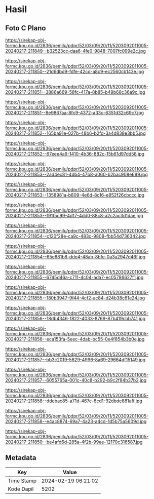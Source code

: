 # Hasil

## Foto C Plano

https://sirekap-obj-formc.kpu.go.id/2836/pemilu/pdpr/52/03/09/20/11/5203092011005-20240217-211849--b32523cc-daa6-4fe0-9848-7007fc099e2c.jpg

https://sirekap-obj-formc.kpu.go.id/2836/pemilu/pdpr/52/03/09/20/11/5203092011005-20240217-211850--21d6dbd9-fdfe-42cd-a8c9-ec2560cb143e.jpg

https://sirekap-obj-formc.kpu.go.id/2836/pemilu/pdpr/52/03/09/20/11/5203092011005-20240217-211851--3886a669-58fc-417a-8b85-b49b68c36a9c.jpg

https://sirekap-obj-formc.kpu.go.id/2836/pemilu/pdpr/52/03/09/20/11/5203092011005-20240217-211851--8e9867aa-8fc9-4372-a33c-6351d32c69c7.jpg

https://sirekap-obj-formc.kpu.go.id/2836/pemilu/pdpr/52/03/09/20/11/5203092011005-20240217-211852--165ba91e-027b-48b6-b2fd-3a4d838e3bb5.jpg

https://sirekap-obj-formc.kpu.go.id/2836/pemilu/pdpr/52/03/09/20/11/5203092011005-20240217-211852--67eee4a6-1410-4b36-882c-15b61d97dd58.jpg

https://sirekap-obj-formc.kpu.go.id/2836/pemilu/pdpr/52/03/09/20/11/5203092011005-20240217-211853--2ad4ec81-4db4-47b8-a060-b2bac908e689.jpg

https://sirekap-obj-formc.kpu.go.id/2836/pemilu/pdpr/52/03/09/20/11/5203092011005-20240217-211853--1358981a-b809-4e6d-8c16-e852f26cbccc.jpg

https://sirekap-obj-formc.kpu.go.id/2836/pemilu/pdpr/52/03/09/20/11/5203092011005-20240217-211853--f91f5c99-4d17-4dd0-88c8-a2c2ac3d1dae.jpg

https://sirekap-obj-formc.kpu.go.id/2836/pemilu/pdpr/52/03/09/20/11/5203092011005-20240217-211854--c120f28e-ca9c-483c-9808-fbb54d736342.jpg

https://sirekap-obj-formc.kpu.go.id/2836/pemilu/pdpr/52/03/09/20/11/5203092011005-20240217-211854--65e881b8-dde4-48ab-8bfe-0a3a2947d46f.jpg

https://sirekap-obj-formc.kpu.go.id/2836/pemilu/pdpr/52/03/09/20/11/5203092011005-20240217-211855--6745d46a-c711-4c04-ada7-ec05786627f1.jpg

https://sirekap-obj-formc.kpu.go.id/2836/pemilu/pdpr/52/03/09/20/11/5203092011005-20240217-211855--180b3947-9f44-4cf2-ac84-d24b38c61e24.jpg

https://sirekap-obj-formc.kpu.go.id/2836/pemilu/pdpr/52/03/09/20/11/5203092011005-20240217-211856--18db4346-f822-4033-8769-87b419cbb741.jpg

https://sirekap-obj-formc.kpu.go.id/2836/pemilu/pdpr/52/03/09/20/11/5203092011005-20240217-211856--eca153fa-5eec-4dab-bc55-0e4f854b3b0e.jpg

https://sirekap-obj-formc.kpu.go.id/2836/pemilu/pdpr/52/03/09/20/11/5203092011005-20240217-211857--bb3c2019-5629-4996-8a69-29664df15149.jpg

https://sirekap-obj-formc.kpu.go.id/2836/pemilu/pdpr/52/03/09/20/11/5203092011005-20240217-211857--6055765a-001c-40c8-b292-b9c2f84b37b2.jpg

https://sirekap-obj-formc.kpu.go.id/2836/pemilu/pdpr/52/03/09/20/11/5203092011005-20240217-211858--ddebac85-a71d-467c-8cd1-92dbde881aff.jpg

https://sirekap-obj-formc.kpu.go.id/2836/pemilu/pdpr/52/03/09/20/11/5203092011005-20240217-211858--e4ac8874-69a7-4a23-a4cd-1d5b75a5609d.jpg

https://sirekap-obj-formc.kpu.go.id/2836/pemilu/pdpr/52/03/09/20/11/5203092011005-20240217-211850--be4afd6d-285a-4f2b-99ee-12170c316587.jpg


## Metadata

| Key        | Value               |
| ---------- | ------------------- |
| Time Stamp | 2024-02-19 06:21:02 |
| Kode Dapil | 5202                |



